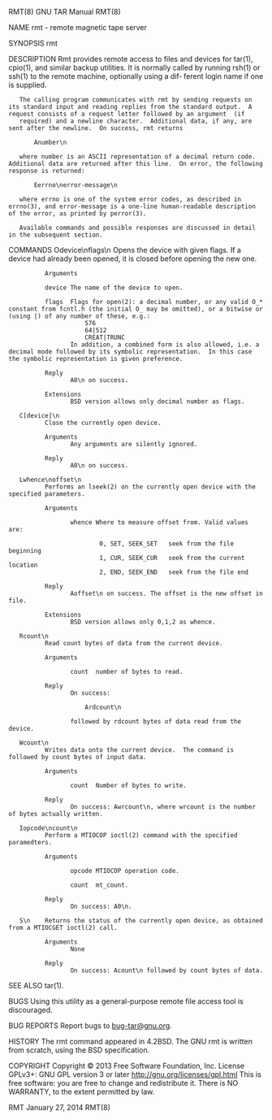 RMT(8)                                                                                          GNU TAR Manual                                                                                         RMT(8)

NAME
       rmt - remote magnetic tape server

SYNOPSIS
       rmt

DESCRIPTION
       Rmt  provides  remote access to files and devices for tar(1), cpio(1), and similar backup utilities.  It is normally called by running rsh(1) or ssh(1) to the remote machine, optionally using a dif‐
       ferent login name if one is supplied.

       The calling program communicates with rmt by sending requests on its standard input and reading replies from the standard output.  A request consists of a request letter followed by an argument  (if
       required) and a newline character.  Additional data, if any, are sent after the newline.  On success, rmt returns

           Anumber\n

       where number is an ASCII representation of a decimal return code.  Additional data are returned after this line.  On error, the following response is returned:

           Eerrno\nerror-message\n

       where errno is one of the system error codes, as described in errno(3), and error-message is a one-line human-readable description of the error, as printed by perror(3).

       Available commands and possible responses are discussed in detail in the subsequent section.

COMMANDS
       Odevice\nflags\n
              Opens the device with given flags. If a device had already been opened, it is closed before opening the new one.

              Arguments

              device The name of the device to open.

              flags  Flags for open(2): a decimal number, or any valid O_* constant from fcntl.h (the initial O_ may be omitted), or a bitwise or (using |) of any number of these, e.g.:
                         576
                         64|512
                         CREAT|TRUNC
                     In addition, a combined form is also allowed, i.e. a decimal mode followed by its symbolic representation.  In this case the symbolic representation is given preference.

              Reply
                     A0\n on success.

              Extensions
                     BSD version allows only decimal number as flags.

       C[device]\n
              Close the currently open device.

              Arguments
                     Any arguments are silently ignored.

              Reply
                     A0\n on success.

       Lwhence\noffset\n
              Performs an lseek(2) on the currently open device with the specified parameters.

              Arguments

                     whence Where to measure offset from. Valid values are:

                             0, SET, SEEK_SET   seek from the file beginning
                             1, CUR, SEEK_CUR   seek from the current location
                             2, END, SEEK_END   seek from the file end

              Reply
                     Aoffset\n on success. The offset is the new offset in file.

              Extensions
                     BSD version allows only 0,1,2 as whence.

       Rcount\n
              Read count bytes of data from the current device.

              Arguments

                     count  number of bytes to read.

              Reply
                     On success:

                         Ardcount\n

                     followed by rdcount bytes of data read from the device.

       Wcount\n
              Writes data onto the current device.  The command is followed by count bytes of input data.

              Arguments

                     count  Number of bytes to write.

              Reply
                     On success: Awrcount\n, where wrcount is the number of bytes actually written.

       Iopcode\ncount\n
              Perform a MTIOCOP ioctl(2) command with the specified paramedters.

              Arguments

                     opcode MTIOCOP operation code.

                     count  mt_count.

              Reply
                     On success: A0\n.

       S\n    Returns the status of the currently open device, as obtained from a MTIOCGET ioctl(2) call.

              Arguments
                     None

              Reply
                     On success: Acount\n followed by count bytes of data.

SEE ALSO
       tar(1).

BUGS
       Using this utility as a general-purpose remote file access tool is discouraged.

BUG REPORTS
       Report bugs to <bug-tar@gnu.org>.

HISTORY
       The rmt command appeared in 4.2BSD.  The GNU rmt is written from scratch, using the BSD specification.

COPYRIGHT
       Copyright © 2013 Free Software Foundation, Inc.
       License GPLv3+: GNU GPL version 3 or later <http://gnu.org/licenses/gpl.html>
       This is free software: you are free to change and redistribute it.  There is NO WARRANTY, to the extent permitted by law.

RMT                                                                                            January 27, 2014                                                                                        RMT(8)
